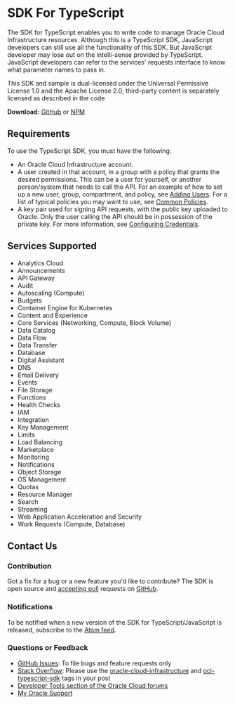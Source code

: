# SDK For TypeScript

The SDK for TypeScript enables you to write code to manage Oracle Cloud Infrastructure resources.
Although this is a TypeScript SDK, JavaScript developers can still use all the functionality of this SDK. But JavaScript developer may lose out on the intelli-sense provided by TypeScript. JavaScript developers can refer to the services' requests interface to know what parameter names to pass in.

This SDK and sample is dual-licensed under the Universal Permissive License 1.0 and the Apache License 2.0; third-party content is separately licensed as described in the code

**Download:** [GitHub](https://google.com) or [NPM](https://google.com)

## Requirements

To use the TypeScript SDK, you must have the following:

- An Oracle Cloud Infrastructure account.
- A user created in that account, in a group with a policy that grants the desired permissions. This can be a user for yourself, or another person/system that needs to call the API. For an example of how to set up a new user, group, compartment, and policy, see [Adding Users](https://docs.cloud.oracle.com/en-us/iaas/Content/GSG/Tasks/addingusers.htm). For a list of typical policies you may want to use, see [Common Policies](https://docs.cloud.oracle.com/en-us/iaas/Content/Identity/Concepts/commonpolicies.htm).
- A key pair used for signing API requests, with the public key uploaded to Oracle. Only the user calling the API should be in possession of the private key. For more information, see [Configuring Credentials](https://google.com).

## Services Supported

- Analytics Cloud
- Announcements
- API Gateway
- Audit
- Autoscaling (Compute)
- Budgets
- Container Engine for Kubernetes
- Content and Experience
- Core Services (Networking, Compute, Block Volume)
- Data Catalog
- Data Flow
- Data Transfer
- Database
- Digital Assistant
- DNS
- Email Delivery
- Events
- File Storage
- Functions
- Health Checks
- IAM
- Integration
- Key Management
- Limits
- Load Balancing
- Marketplace
- Monitoring
- Notifications
- Object Storage
- OS Management
- Quotas
- Resource Manager
- Search
- Streaming
- Web Application Acceleration and Security
- Work Requests (Compute, Database)

## Contact Us

### Contribution

Got a fix for a bug or a new feature you'd like to contribute? The SDK is open source and [accepting pull](https://google.com) requests on [GitHub](https://google.com).

### Notifications

To be notified when a new version of the SDK for TypeScript/JavaScript is released, subscribe to the [Atom feed](https://google.com).

### Questions or Feedback

- [GitHub Issues](https://google.com): To file bugs and feature requests only
- [Stack Overflow](https://stackoverflow.com/): Please use the [oracle-cloud-infrastructure](https://stackoverflow.com/questions/tagged/oracle-cloud-infrastructure) and [oci-typescript-sdk](https://stackoverflow.com/questions/tagged/oci-typescript-sdk) tags in your post
- [Developer Tools section of the Oracle Cloud forums](https://community.oracle.com/community/groundbreakers/oracle-cloud/cloud-infrastructure/content)
- [My Oracle Support](https://support.oracle.com/portal/)
